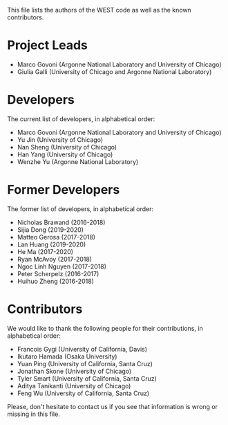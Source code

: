 This file lists the authors of the WEST code as well as the known contributors.

# Project Leads 

- Marco Govoni (Argonne National Laboratory and University of Chicago)
- Giulia Galli (University of Chicago and Argonne National Laboratory)

# Developers

The current list of developers, in alphabetical order:

- Marco Govoni (Argonne National Laboratory and University of Chicago)
- Yu Jin (University of Chicago)
- Nan Sheng (University of Chicago)
- Han Yang (University of Chicago)
- Wenzhe Yu (Argonne National Laboratory)

# Former Developers

The former list of developers, in alphabetical order:

- Nicholas Brawand (2016-2018)
- Sijia Dong (2019-2020)
- Matteo Gerosa (2017-2018)
- Lan Huang (2019-2020)
- He Ma (2017-2020)
- Ryan McAvoy (2017-2018)
- Ngoc Linh Nguyen (2017-2018)
- Peter Scherpelz (2016-2017)
- Huihuo Zheng (2016-2018)

# Contributors

We would like to thank the following people for their contributions, in alphabetical order:

- Francois Gygi (University of California, Davis)
- Ikutaro Hamada (Osaka University)
- Yuan Ping (University of California, Santa Cruz)
- Jonathan Skone (University of Chicago)
- Tyler Smart (University of California, Santa Cruz)
- Aditya Tanikanti (University of Chicago)
- Feng Wu (University of California, Santa Cruz)

Please, don't hesitate to contact us if you see that information is wrong or missing in this file.
